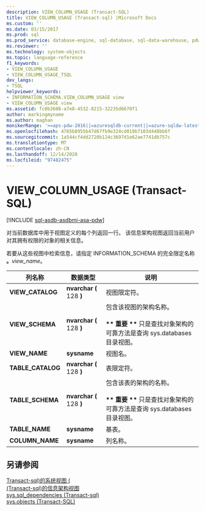 ```yaml
---
description: VIEW_COLUMN_USAGE (Transact-SQL)
title: VIEW_COLUMN_USAGE (Transact-sql) |Microsoft Docs
ms.custom: ''
ms.date: 03/15/2017
ms.prod: sql
ms.prod_service: database-engine, sql-database, sql-data-warehouse, pdw
ms.reviewer: ''
ms.technology: system-objects
ms.topic: language-reference
f1_keywords:
- VIEW_COLUMN_USAGE
- VIEW_COLUMN_USAGE_TSQL
dev_langs:
- TSQL
helpviewer_keywords:
- INFORMATION_SCHEMA.VIEW_COLUMN_USAGE view
- VIEW_COLUMN_USAGE view
ms.assetid: fc0b3608-a7e8-4532-8215-32235d6670f1
author: markingmyname
ms.author: maghan
monikerRange: '>=aps-pdw-2016||=azuresqldb-current||=azure-sqldw-latest||>=sql-server-2016||>=sql-server-linux-2017||=azuresqldb-mi-current'
ms.openlocfilehash: 4765b8955b47d67fb9e324cd019b7103d448bb6f
ms.sourcegitcommit: 1a544cf4dd2720b124c3697d1e62ae7741db757c
ms.translationtype: MT
ms.contentlocale: zh-CN
ms.lasthandoff: 12/14/2020
ms.locfileid: "97482475"
---
```

# <a name="view_column_usage-transact-sql"></a>VIEW_COLUMN_USAGE (Transact-SQL)
[!INCLUDE [sql-asdb-asdbmi-asa-pdw](../../includes/applies-to-version/sql-asdb-asdbmi-asa-pdw.md)]

  对当前数据库中用于视图定义的每个列返回一行。 该信息架构视图返回当前用户对其拥有权限的对象的相关信息。  
  
 若要从这些视图中检索信息，请指定 INFORMATION_SCHEMA 的完全限定名称 **。**_view_name_。  
  
|列名称|数据类型|说明|  
|-----------------|---------------|-----------------|  
|**VIEW_CATALOG**|**nvarchar (** 128 **)**|视图限定符。|  
|**VIEW_SCHEMA**|**nvarchar (** 128 **)**|包含该视图的架构名称。<br /><br /> **&#42;&#42; 重要 &#42;&#42;**  只是查找对象架构的可靠方法是查询 sys.databases 目录视图。|  
|**VIEW_NAME**|**sysname**|视图名。|  
|**TABLE_CATALOG**|**nvarchar (** 128 **)**|表限定符。|  
|**TABLE_SCHEMA**|**nvarchar (** 128 **)**|包含该表的架构的名称。<br /><br /> **&#42;&#42; 重要 &#42;&#42;**  只是查找对象架构的可靠方法是查询 sys.databases 目录视图。|  
|**TABLE_NAME**|**sysname**|基表。|  
|**COLUMN_NAME**|**sysname**|列名称。|  
  
## <a name="see-also"></a>另请参阅  
 [Transact-sql&#41;的系统视图 &#40;](../../t-sql/language-reference.md)   
 [&#40;Transact-sql&#41;的信息架构视图 ](~/relational-databases/system-information-schema-views/system-information-schema-views-transact-sql.md)   
 [sys.sql_dependencies &#40;Transact-sql&#41;](../../relational-databases/system-catalog-views/sys-sql-dependencies-transact-sql.md)   
 [sys.objects (Transact-SQL)](../../relational-databases/system-catalog-views/sys-objects-transact-sql.md)  
  
